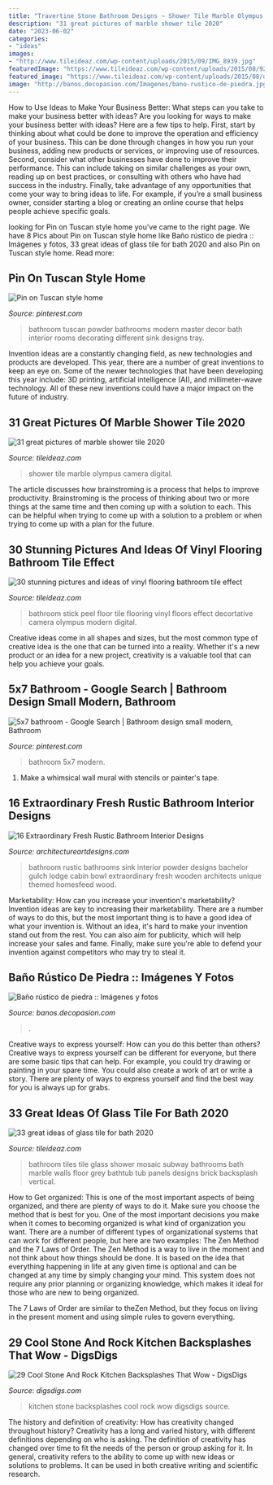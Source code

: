 ```yaml
---
title: "Travertine Stone Bathroom Designs ~ Shower Tile Marble Olympus Camera Digital"
description: "31 great pictures of marble shower tile 2020"
date: "2023-06-02"
categories:
- "ideas"
images:
- "http://www.tileideaz.com/wp-content/uploads/2015/09/IMG_8939.jpg"
featuredImage: "https://www.tileideaz.com/wp-content/uploads/2015/08/922.jpg"
featured_image: "https://www.tileideaz.com/wp-content/uploads/2015/08/dsgdh.jpg"
image: "http://banos.decopasion.com/Imagenes/bano-rustico-de-piedra.jpg"
---
```



How to Use Ideas to Make Your Business Better: What steps can you take to make your business better with ideas?
Are you looking for ways to make your business better with ideas? Here are a few tips to help. First, start by thinking about what could be done to improve the operation and efficiency of your business. This can be done through changes in how you run your business, adding new products or services, or improving use of resources. Second, consider what other businesses have done to improve their performance. This can include taking on similar challenges as your own, reading up on best practices, or consulting with others who have had success in the industry. Finally, take advantage of any opportunities that come your way to bring ideas to life. For example, if you’re a small business owner, consider starting a blog or creating an online course that helps people achieve specific goals.

	

		
looking for Pin on Tuscan style home you've came to the right page. We have 8 Pics about Pin on Tuscan style home like Baño rústico de piedra :: Imágenes y fotos, 33 great ideas of glass tile for bath 2020 and also Pin on Tuscan style home. Read more:
		
    
## Pin On Tuscan Style Home

<img loading=lazy src="https://i.pinimg.com/736x/2d/6c/81/2d6c813d3aafc76f7f8fadcb903102e2.jpg" onerror="this.onerror=null;this.src='https://tse4.mm.bing.net/th?id=OIP.Q4djD-VOdQRhHGs4wmvxwwHaKy&amp;pid=15.1';" alt="Pin on Tuscan style home">

_Source: pinterest.com_

>bathroom tuscan powder bathrooms modern master decor bath interior rooms decorating different sink designs tray. 

	

Invention ideas are a constantly changing field, as new technologies and products are developed. This year, there are a number of great inventions to keep an eye on. Some of the newer technologies that have been developing this year include: 3D printing, artificial intelligence (AI), and millimeter-wave technology. All of these new inventions could have a major impact on the future of industry.

    
## 31 Great Pictures Of Marble Shower Tile 2020

<img loading=lazy src="https://www.tileideaz.com/wp-content/uploads/2015/08/922.jpg" onerror="this.onerror=null;this.src='https://tse2.mm.bing.net/th?id=OIP.keyEmv93m0yQjWxvq2dX5AHaMW&amp;pid=15.1';" alt="31 great pictures of marble shower tile 2020">

_Source: tileideaz.com_

>shower tile marble olympus camera digital. 

	

The article discusses how brainstroming is a process that helps to improve productivity. Brainstroming is the process of thinking about two or more things at the same time and then coming up with a solution to each. This can be helpful when trying to come up with a solution to a problem or when trying to come up with a plan for the future.

    
## 30 Stunning Pictures And Ideas Of Vinyl Flooring Bathroom Tile Effect

<img loading=lazy src="http://www.tileideaz.com/wp-content/uploads/2015/09/IMG_8939.jpg" onerror="this.onerror=null;this.src='https://tse2.mm.bing.net/th?id=OIP.YPfeIhSNCMws4-1cV2oSoAHaLH&amp;pid=15.1';" alt="30 stunning pictures and ideas of vinyl flooring bathroom tile effect">

_Source: tileideaz.com_

>bathroom stick peel floor tile flooring vinyl floors effect decortative camera olympus modern digital. 

	

Creative ideas come in all shapes and sizes, but the most common type of creative idea is the one that can be turned into a reality. Whether it's a new product or an idea for a new project, creativity is a valuable tool that can help you achieve your goals.

    
## 5x7 Bathroom - Google Search | Bathroom Design Small Modern, Bathroom

<img loading=lazy src="https://i.pinimg.com/736x/69/9e/c1/699ec1c9adb8e18e2bace1ecfb0204fd.jpg" onerror="this.onerror=null;this.src='https://tse1.mm.bing.net/th?id=OIP.h9qAbmaYhPiftP69pWUYHQHaLH&amp;pid=15.1';" alt="5x7 bathroom - Google Search | Bathroom design small modern, Bathroom">

_Source: pinterest.com_

>bathroom 5x7 modern. 

	

1. Make a whimsical wall mural with stencils or painter's tape.

    
## 16 Extraordinary Fresh Rustic Bathroom Interior Designs

<img loading=lazy src="https://www.architectureartdesigns.com/wp-content/uploads/2015/04/16-Extraordinary-Fresh-Rustic-Bathroom-Interior-Designs-16-630x841.jpg" onerror="this.onerror=null;this.src='https://tse2.mm.bing.net/th?id=OIP.Tuam_nHgsOKwSmA6A0bETgHaJ4&amp;pid=15.1';" alt="16 Extraordinary Fresh Rustic Bathroom Interior Designs">

_Source: architectureartdesigns.com_

>bathroom rustic bathrooms sink interior powder designs bachelor gulch lodge cabin bowl extraordinary fresh wooden architects unique themed homesfeed wood. 

	

Marketability: How can you increase your invention's marketability?
Invention ideas are key to increasing their marketability. There are a number of ways to do this, but the most important thing is to have a good idea of what your invention is. Without an idea, it's hard to make your invention stand out from the rest. You can also aim for publicity, which will help increase your sales and fame. Finally, make sure you're able to defend your invention against competitors who may try to steal it.

    
## Baño Rústico De Piedra :: Imágenes Y Fotos

<img loading=lazy src="http://banos.decopasion.com/Imagenes/bano-rustico-de-piedra.jpg" onerror="this.onerror=null;this.src='https://tse2.mm.bing.net/th?id=OIP.yVPka5MConrJn7r7s5kLwwHaJ_&amp;pid=15.1';" alt="Baño rústico de piedra :: Imágenes y fotos">

_Source: banos.decopasion.com_

>. 

	

Creative ways to express yourself: How can you do this better than others?
Creative ways to express yourself can be different for everyone, but there are some basic tips that can help. For example, you could try drawing or painting in your spare time. You could also create a work of art or write a story. There are plenty of ways to express yourself and find the best way for you is always up for grabs.

    
## 33 Great Ideas Of Glass Tile For Bath 2020

<img loading=lazy src="https://www.tileideaz.com/wp-content/uploads/2015/08/dsgdh.jpg" onerror="this.onerror=null;this.src='https://tse2.mm.bing.net/th?id=OIP.Ge5nkoESQy4aBkVoRyUPsQHaJ4&amp;pid=15.1';" alt="33 great ideas of glass tile for bath 2020">

_Source: tileideaz.com_

>bathroom tiles tile glass shower mosaic subway bathrooms bath marble walls floor grey bathtub tub panels designs brick backsplash vertical. 

	

How to Get organized: This is one of the most important aspects of being organized, and there are plenty of ways to do it. Make sure you choose the method that is best for you.
One of the most important decisions you make when it comes to becoming organized is what kind of organization you want. There are a number of different types of organizational systems that can work for different people, but here are two examples: The Zen Method and the 7 Laws of Order.
The Zen Method is a way to live in the moment and not think about how things should be done. It is based on the idea that everything happening in life at any given time is optional and can be changed at any time by simply changing your mind. This system does not require any prior planning or organizing knowledge, which makes it ideal for those who are new to being organized.

The 7 Laws of Order are similar to theZen Method, but they focus on living in the present moment and using simple rules to govern everything.

    
## 29 Cool Stone And Rock Kitchen Backsplashes That Wow - DigsDigs

<img loading=lazy src="http://www.digsdigs.com/photos/cool-stone-kitchen-backsplashes-that-wow-3.jpg" onerror="this.onerror=null;this.src='https://tse3.mm.bing.net/th?id=OIP.N2LoDcA1AM7igtJ0i1MDVgHaJ4&amp;pid=15.1';" alt="29 Cool Stone And Rock Kitchen Backsplashes That Wow - DigsDigs">

_Source: digsdigs.com_

>kitchen stone backsplashes cool rock wow digsdigs source. 

	

The history and definition of creativity: How has creativity changed throughout history?
Creativity has a long and varied history, with different definitions depending on who is asking. The definition of creativity has changed over time to fit the needs of the person or group asking for it. In general, creativity refers to the ability to come up with new ideas or solutions to problems. It can be used in both creative writing and scientific research.


